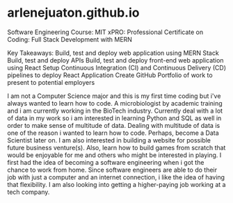 # arlenejuaton.github.io

Software Engineering Course:
  MIT xPRO: Professional Certificate on Coding: Full Stack Development with MERN
  
  Key Takeaways:
  Build, test and deploy web application using MERN Stack
  Build, test and deploy APIs
  Build, test and deploy front-end web application using React
  Setup Continuous Integration (CI) and Continuous Delivery (CD) pipelines to deploy React Application
  Create GitHub Portfolio of work to present to potential employers
  
I am not a Computer Science major and this is my first time coding but i've always wanted to learn how to code. 
A microbiologist by academic training and i am currently working in the BioTech industry. 
Currently deal with a lot of data in my work so i am interested in learning Python and SQL as well in order to make sense of multitude of data.
Dealing with multitude of data is one of the reason i wanted to learn how to code. Perhaps, become a Data Scientist later on.
I am also interested in building a website for possible future business venture(s).
Also, learn how to build games from scratch that would be enjoyable for me and others who might be interested in playing.
I first had the idea of becoming a software engineering when i got the chance to work from home.
Since software engineers are able to do their job with just a computer and an internet connection, i like the idea of having that flexibility.
I am also looking into getting a higher-paying job working at a tech company.



